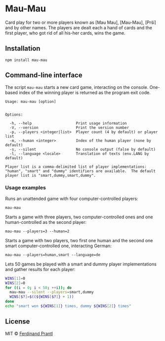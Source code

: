 # Mau-Mau

Card play for two or more players known as [Mau Mau], [Mau-Mau], [Prší]
and by other names.  The players are dealt each a hand of cards and the
first player, who got rid of all his-her cards, wins the game.

## Installation

    npm install mau-mau

## Command-line interface

The script `mau-mau` starts a new card game, interacting on the console.
One-based index of the winning player is returned as the program exit code.

```text
Usage: mau-mau [option]


Options:

  -h, --help                    Print usage information
  -V, --version                 Print the version number
  -p, --players <integer|list>  Player count (4 by default) or player list
  -m, --human <integer>         Index of the human player (none by default)
  -s, --silent                  No console output (false by default)
  -l, --language <locale>       Translation of texts (env.LANG by default)

Player list is a comma-delimited list of player implementations:
"human", "smart" and "dummy" identifiers are available.  The default
player list is "smart,dummy,smart,dummy".
```

### Usage examples

Runs an unattended game with four computer-controlled players:

    mau-mau

Starts a game with three players, two computer-controlled ones and one
human-controlled as the second player:

    mau-mau --players=3 --human=2

Starts a game with two players, two first one human and the second one
smart computer-controlled one, interacting German:

    mau-mau --players=human,smart --language=de

Lets 50 games be played with a smart and dummy player implementations
and gather results for each player:

```bash
WINS[1]=0
WINS[2]=0
for ((i = 0; i < 50; ++i)); do
  mau-mau --silent --players=smart,dummy
  WINS[$?]=$((${WINS[$?]} + 1))
done
echo "smart won ${WINS[1]} times, dummy ${WINS[2]} times"
```

## License

MIT © [Ferdinand Prantl](http://prantl.tk)
